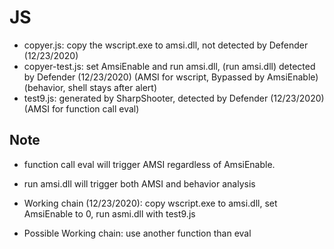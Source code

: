 # JS
 
- copyer.js: copy the wscript.exe to amsi.dll, not detected by Defender (12/23/2020)
- copyer-test.js: set AmsiEnable and run amsi.dll, (run amsi.dll) detected by Defender (12/23/2020) (AMSI for wscript, Bypassed by AmsiEnable) (behavior, shell stays after alert) 
- test9.js: generated by SharpShooter, detected by Defender (12/23/2020) (AMSI for function call eval)

## Note
- function call eval will trigger AMSI regardless of AmsiEnable. 
- run amsi.dll will trigger both AMSI and behavior analysis

- Working chain (12/23/2020): copy wscript.exe to amsi.dll, set AmsiEnable to 0, run asmi.dll with test9.js
- Possible Working chain: use another function than eval

